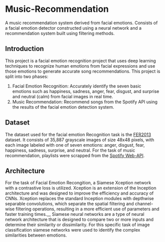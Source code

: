 # Music-Recommendation
A music recommendation system derived from facial emotions. Consists of a facial emotion detector constructed using a neural network and a recommendation system built using filtering methods.

## Introduction
This project is a facial emotion recognition project that uses deep learning techniques to recognize human emotions from facial expressions and use those emotions to generate accurate song recommendations. This project is split into two phases:
1. Facial Emotion Recognition: Accurately identify the seven basic emotions such as happiness, sadness, anger, fear, disgust, and surprise and neutral (calm) from facial images in real time.
2. Music Recommendation: Recommend songs from the Spotify API using the results of the facial emotion detection system.

## Dataset
The dataset used for the facial emotion Recognition task is the [FER2013](https://www.kaggle.com/c/challenges-in-representation-learning-facial-expression-recognition-challenge/data) dataset. It consists of 35,887 grayscale images of size 48x48 pixels, with each image labeled with one of seven emotions: anger, disgust, fear, happiness, sadness, surprise, and neutral. 
For the task of music recommendation, playlists were scrapped from the [Spotify Web-API](https://developer.spotify.com/documentation/web-api/).

## Architecture
For the task of Facial Emotion Recongition, a Siamese Xception network with a contrastive loss is utilized. Xception is an extension of the Inception architecture and was designed to improve the efficiency and accuracy of CNNs. Xception replaces the standard Inception modules with depthwise separable convolutions, which separate the spatial filtering and channel-wise filtering operations, resulting in a more efficient use of parameters and faster training times.__
Siamese neural networks are a type of neural network architecture that is designed to compare two or more inputs and determine their similarity or dissimilarity. For this specific task of image classification siamese networks were used to identify the complex similarities between emotions.
